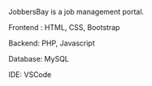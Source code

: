JobbersBay is a job management portal.

Frontend : HTML, CSS, Bootstrap

Backend: PHP, Javascript

Database: MySQL

IDE: VSCode


